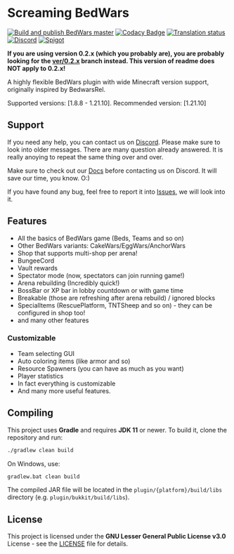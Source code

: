 # Screaming BedWars
[![Build and publish BedWars master](https://github.com/ScreamingSandals/BedWars/actions/workflows/build-master.yml/badge.svg)](https://github.com/ScreamingSandals/BedWars/actions/workflows/build-master.yml)
[![Codacy Badge](https://app.codacy.com/project/badge/Grade/2b72901b108f4577a135faee054d0d6d)](https://www.codacy.com/gh/ScreamingSandals/BedWars/dashboard?utm_source=github.com&amp;utm_medium=referral&amp;utm_content=ScreamingSandals/BedWars&amp;utm_campaign=Badge_Grade)
[![Translation status](http://weblate.screamingsandals.org/widgets/bedwars/-/0-3-x/svg-badge.svg)](https://github.com/ScreamingSandals/BedWarsLanguage/tree/0.3.x)
[![Discord](https://img.shields.io/discord/582271436845219842?logo=discord)](https://discord.gg/4xB54Ts)
[![Spigot](https://img.shields.io/spiget/downloads/63714)](https://www.spigotmc.org/resources/screaming-bedwars-1-9-4-1-17-1.63714/)

**If you are using version 0.2.x (which you probably are), you are probably looking for the [ver/0.2.x](https://github.com/ScreamingSandals/BedWars/tree/ver/0.2.x) branch instead. This version of readme does NOT apply to 0.2.x!**

A highly flexible BedWars plugin with wide Minecraft version support, originally inspired by BedwarsRel.

Supported versions: \[1.8.8 - 1.21.10\]. Recommended version: \[1.21.10\]

## Support
If you need any help, you can contact us on [Discord](https://discord.gg/4xB54Ts). Please make sure to look into older messages. There are many question already answered. It is really anoying to repeat the same thing over and over.

Make sure to check out our [Docs](https://docs.screamingsandals.org) before contacting us on Discord. It will save our time, you know. O:)

If you have found any bug, feel free to report it into [Issues](https://github.com/ScreamingSandals/BedWars/issues), we will look into it.

## Features
-   All the basics of BedWars game (Beds, Teams and so on)
-   Other BedWars variants: CakeWars/EggWars/AnchorWars
-   Shop that supports multi-shop per arena!
-   BungeeCord
-   Vault rewards
-   Spectator mode (now, spectators can join running game!)
-   Arena rebuilding (Incredibly quick!)
-   BossBar or XP bar in lobby countdown or with game time
-   Breakable (those are refreshing after arena rebuild) / ignored blocks
-   SpecialItems (RescuePlatform, TNTSheep and so on) - they can be configured in shop too!
-   and many other features

### Customizable
-   Team selecting GUI
-   Auto coloring items (like armor and so)
-   Resource Spawners (you can have as much as you want)
-   Player statistics
-   In fact everything is customizable
-   And many more useful features.

## Compiling

This project uses **Gradle** and requires **JDK 11** or newer. To build it, clone the repository and run:

```bash
./gradlew clean build
```

On Windows, use:

```bat
gradlew.bat clean build
```

The compiled JAR file will be located in the `plugin/{platform}/build/libs` directory (e.g. `plugin/bukkit/build/libs`).

## License

This project is licensed under the **GNU Lesser General Public License v3.0** License - see the [LICENSE](LICENSE) file for details.
